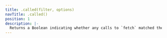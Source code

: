 ```yaml
---
title: .called(filter, options)
navTitle: .called()
position: 1
description: |-
  Returns a Boolean indicating whether any calls to `fetch` matched the given `filter` and `options`
---
```


